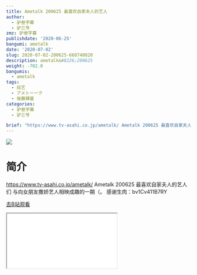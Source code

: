 ```yaml
---
title: Ametalk 200625 最喜欢自家夫人的艺人
author:
  - 驴叁字幕
  - 驴三爷
zmz: 驴叁字幕
publishdate: '2020-06-25'
bangumi: ametalk
date: '2020-07-02'
slug: 2020-07-02-200625-668740020
description: ametalk&#8226;200625
weight: -702.0
bangumis:
  - ametalk
tags:
  - 综艺
  - アメトーーク
  - 後藤輝基
categories:
  - 驴叁字幕
  - 驴三爷

brief: "https://www.tv-asahi.co.jp/ametalk/ Ametalk 200625 最喜欢自家夫人的艺人们 与向女朋友撒娇艺人相映成趣的一期（。 感谢生肉：bv1Cv411B7RY"
---
```

![](https://raw.githubusercontent.com/tcgriffith/owaraisite/master/static/tmpimg/6ac7e57745453be2ebf4e7e9516fcfa7f6dc0cbf.jpg.480.jpg)
# 简介  
https://www.tv-asahi.co.jp/ametalk/
Ametalk 200625 最喜欢自家夫人的艺人们
与向女朋友撒娇艺人相映成趣的一期（。
感谢生肉：bv1Cv411B7RY  

[去B站观看](https://www.bilibili.com/video/av668740020/)
<div class ="resp-container"><iframe class="testiframe" src="//player.bilibili.com/player.html?aid=668740020"", scrolling="no", allowfullscreen="true" > </iframe></div> 
